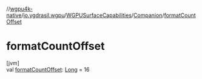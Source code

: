 //[wgpu4k-native](../../../../index.md)/[io.ygdrasil.wgpu](../../index.md)/[WGPUSurfaceCapabilities](../index.md)/[Companion](index.md)/[formatCountOffset](format-count-offset.md)

# formatCountOffset

[jvm]\
val [formatCountOffset](format-count-offset.md): [Long](https://kotlinlang.org/api/core/kotlin-stdlib/kotlin/-long/index.html) = 16